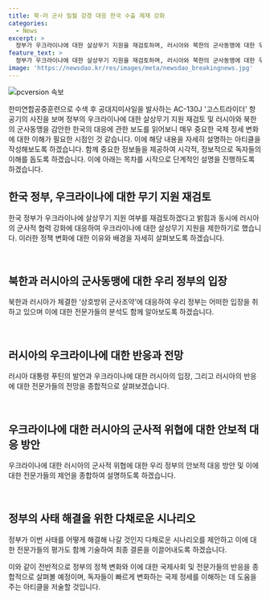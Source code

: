 ```yaml
---
title: 북·러 군사 밀월 강경 대응 한국 수출 제재 강화
categories:
  - News
excerpt: >
  정부가 우크라이나에 대한 살상무기 지원을 재검토하며, 러시아와 북한의 군사동맹에 대한 우려가 고조되고 있다. 북러가 체결한 상호방위 군사조약에 대응하기 위해 대러시아 수출 금지품목을 243개 추가로 확대하고, 우크라이나에 대한 살상무기 지원 여부를 다시 검토하겠다는 입장을 밝혔다. 이러한 결정은 우리 안보에 대한 위협으로 받아들여지며, 러시아의 반응에 따라 압박수위를 높일 것으로 예상된다. 이에 대한 전문가들의 우려와 분석이 제기되고 있으며, 정부는 상황을 지켜보며 대응 방안을 모색하고 있다.
feature_text: >
  정부가 우크라이나에 대한 살상무기 지원을 재검토하며, 러시아와 북한의 군사동맹에 대한 우려가 고조되고 있다. 북러가 체결한 상호방위 군사조약에 대응하기 위해 대러시아 수출 금지품목을 243개 추가로 확대하고, 우크라이나에 대한 살상무기 지원 여부를 다시 검토하겠다는 입장을 밝혔다. 이러한 결정은 우리 안보에 대한 위협으로 받아들여지며, 러시아의 반응에 따라 압박수위를 높일 것으로 예상된다. 이에 대한 전문가들의 우려와 분석이 제기되고 있으며, 정부는 상황을 지켜보며 대응 방안을 모색하고 있다.
image: 'https://newsdao.kr/res/images/meta/newsdao_breakingnews.jpg'
---
```


<p><img src="https://newsdao.kr/res/images/meta/newsdao_breakingnews.jpg" alt="pcversion 속보" /></p>

<p>한미연합공중훈련으로 수색 후 공대지미사일을 발사하는 AC-130J '고스트라이더' 항공기의 사진을 보며 정부의 우크라이나에 대한 살상무기 지원 재검토 및 러시아와 북한의 군사동맹을 감안한 한국의 대응에 관한 보도를 읽어보니 매우 중요한 국제 정세 변화에 대한 이해가 필요한 시점인 것 같습니다. 이에 해당 내용을 자세히 설명하는 아티클을 작성해보도록 하겠습니다. 함께 중요한 정보들을 제공하여 시각적, 정보적으로 독자들의 이해를 돕도록 하겠습니다. 이에 아래는 목차를 시작으로 단계적인 설명을 진행하도록 하겠습니다.</p>

<h2 data-ke-size="size26">한국 정부, 우크라이나에 대한 무기 지원 재검토</h2>

<p>한국 정부가 우크라이나에 살상무기 지원 여부를 재검토하겠다고 밝힘과 동시에 러시아의 군사적 협력 강화에 대응하여 우크라이나에 대한 살상무기 지원을 제한하기로 했습니다. 이러한 정책 변화에 대한 이유와 배경을 자세히 살펴보도록 하겠습니다.</p>

<p data-ke-size="size16">&nbsp;</p>

<h2 data-ke-size="size26">북한과 러시아의 군사동맹에 대한 우리 정부의 입장</h2>

<p>북한과 러시아가 체결한 ‘상호방위 군사조약’에 대응하여 우리 정부는 어떠한 입장을 취하고 있으며 이에 대한 전문가들의 분석도 함께 알아보도록 하겠습니다.</p>

<p data-ke-size="size16">&nbsp;</p>

<h2 data-ke-size="size26">러시아의 우크라이나에 대한 반응과 전망</h2>

<p>러시아 대통령 푸틴의 발언과 우크라이나에 대한 러시아의 입장, 그리고 러시아의 반응에 대한 전문가들의 전망을 종합적으로 살펴보겠습니다.</p>

<p data-ke-size="size16">&nbsp;</p>

<h2 data-ke-size="size26">우크라이나에 대한 러시아의 군사적 위협에 대한 안보적 대응 방안</h2>

<p>우크라이나에 대한 러시아의 군사적 위협에 대한 우리 정부의 안보적 대응 방안 및 이에 대한 전문가들의 제언을 종합하여 설명하도록 하겠습니다.</p>

<p data-ke-size="size16">&nbsp;</p>

<h2 data-ke-size="size26">정부의 사태 해결을 위한 다채로운 시나리오</h2>

<p>정부가 이번 사태를 어떻게 해결해 나갈 것인지 다채로운 시나리오를 제안하고 이에 대한 전문가들의 평가도 함께 기술하여 최종 결론을 이끌어내도록 하겠습니다.</p>

<p>이와 같이 전반적으로 정부의 정책 변화와 이에 대한 국제사회 및 전문가들의 반응을 종합적으로 살펴볼 예정이며, 독자들이 빠르게 변화하는 국제 정세를 이해하는 데 도움을 주는 아티클을 저술할 것입니다.</p>

